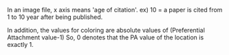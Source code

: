 In an image file, 
x axis means 'age of citation'.
ex) 10 = a paper is cited from 1 to 10 year after being published.

In addition, the values for coloring are absolute values of (Preferential Attachment value-1)
So, 0 denotes that the PA value of the location is exactly 1.
